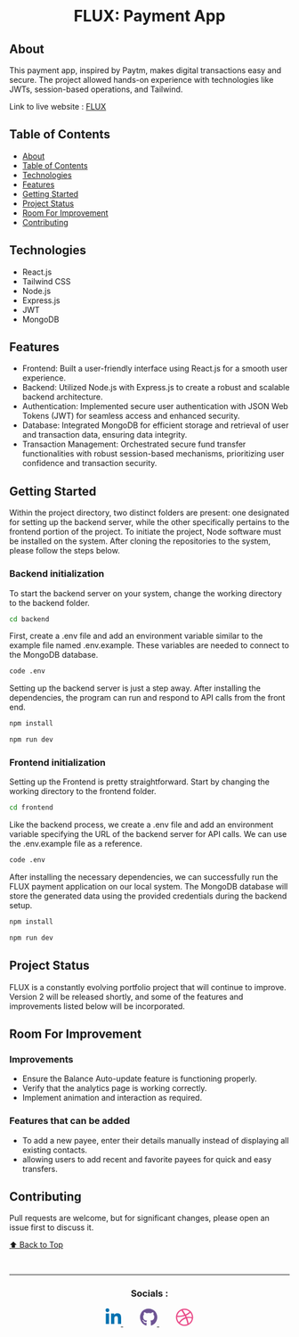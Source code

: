 <div align="center">
  <br>
  <h1>FLUX: Payment App </h1>
</div>

## About
This payment app, inspired by Paytm, makes digital transactions easy and secure. The project allowed hands-on experience with technologies like JWTs, session-based operations, and Tailwind.

Link to live website : [FLUX](https://paytm-clone-gamma.vercel.app/)

## Table of Contents

- [About](#about)
- [Table of Contents](#table-of-contents)
- [Technologies](#technologies)
- [Features](#features)
- [Getting Started](#getting-started)
- [Project Status](#project-status)
- [Room For Improvement](#room-for-improvement)
- [Contributing](#contributing)

## Technologies
- React.js
- Tailwind CSS
- Node.js
- Express.js
- JWT
- MongoDB

## Features
- Frontend: Built a user-friendly interface using React.js for a smooth user experience.
- Backend: Utilized Node.js with Express.js to create a robust and scalable backend architecture.
- Authentication: Implemented secure user authentication with JSON Web Tokens (JWT) for seamless access and enhanced security.
- Database: Integrated MongoDB for efficient storage and retrieval of user and transaction data, ensuring data integrity.
- Transaction Management: Orchestrated secure fund transfer functionalities with robust session-based mechanisms, prioritizing user confidence and transaction security.

## Getting Started
Within the project directory, two distinct folders are present: one designated for setting up the backend server, while the other specifically pertains to the frontend portion of the project. To initiate the project, Node software must be installed on the system. After cloning the repositories to the system, please follow the steps below.

### Backend initialization

To start the backend server on your system, change the working directory to the backend folder.

```bash
cd backend
```
First, create a .env file and add an environment variable similar to the example file named .env.example. These variables are needed to connect to the MongoDB database.

```bash
code .env
```
Setting up the backend server is just a step away. After installing the dependencies, the program can run and respond to API calls from the front end.

```bash
npm install

npm run dev
```
### Frontend initialization

Setting up the Frontend is pretty straightforward. Start by changing the working directory to the frontend folder.

```bash
cd frontend
```
Like the backend process, we create a .env file and add an environment variable specifying the URL of the backend server for API calls. We can use the .env.example file as a reference.

```bash
code .env
```
After installing the necessary dependencies, we can successfully run the FLUX payment application on our local system. The MongoDB database will store the generated data using the provided credentials during the backend setup.

```bash
npm install

npm run dev
```

## Project Status
FLUX is a constantly evolving portfolio project that will continue to improve. Version 2 will be released shortly, and some of the features and improvements listed below will be incorporated.

## Room For Improvement
### Improvements
- Ensure the Balance Auto-update feature is functioning properly.
- Verify that the analytics page is working correctly.
- Implement animation and interaction as required.
### Features that can be added
-  To add a new payee, enter their details manually instead of displaying all existing contacts.
-  allowing users to add recent and favorite payees for quick and easy transfers.

## Contributing

Pull requests are welcome, but for significant changes, please open an issue first to discuss it.

[⬆ Back to Top](#about)

<div align="center">
  <br>
  <hr/>
  <h3>Socials :</h3>
<p>
    <span style="margin-right: 30px;">
    </span>
    <a href="https://www.linkedin.com/in/ansumannayak03">
        <svg xmlns="http://www.w3.org/2000/svg" height="32" width="28" viewBox="0 0 448 512"><!--!Font Awesome Free 6.5.2 by @fontawesome - https://fontawesome.com License - https://fontawesome.com/license/free Copyright 2024 Fonticons, Inc.--><path fill="#0072b1" d="M100.3 448H7.4V148.9h92.9zM53.8 108.1C24.1 108.1 0 83.5 0 53.8a53.8 53.8 0 0 1 107.6 0c0 29.7-24.1 54.3-53.8 54.3zM447.9 448h-92.7V302.4c0-34.7-.7-79.2-48.3-79.2-48.3 0-55.7 37.7-55.7 76.7V448h-92.8V148.9h89.1v40.8h1.3c12.4-23.5 42.7-48.3 87.9-48.3 94 0 111.3 61.9 111.3 142.3V448z"/></svg>
    </a>
    <span style="margin-right: 30px;">
    </span>
    <a href="https://github.com/ansu0311">
       <svg xmlns="http://www.w3.org/2000/svg" height="32" width="31" viewBox="0 0 496 512"><!--!Font Awesome Free 6.5.2 by @fontawesome - https://fontawesome.com License - https://fontawesome.com/license/free Copyright 2024 Fonticons, Inc.--><path fill="#6e5494" d="M165.9 397.4c0 2-2.3 3.6-5.2 3.6-3.3 .3-5.6-1.3-5.6-3.6 0-2 2.3-3.6 5.2-3.6 3-.3 5.6 1.3 5.6 3.6zm-31.1-4.5c-.7 2 1.3 4.3 4.3 4.9 2.6 1 5.6 0 6.2-2s-1.3-4.3-4.3-5.2c-2.6-.7-5.5 .3-6.2 2.3zm44.2-1.7c-2.9 .7-4.9 2.6-4.6 4.9 .3 2 2.9 3.3 5.9 2.6 2.9-.7 4.9-2.6 4.6-4.6-.3-1.9-3-3.2-5.9-2.9zM244.8 8C106.1 8 0 113.3 0 252c0 110.9 69.8 205.8 169.5 239.2 12.8 2.3 17.3-5.6 17.3-12.1 0-6.2-.3-40.4-.3-61.4 0 0-70 15-84.7-29.8 0 0-11.4-29.1-27.8-36.6 0 0-22.9-15.7 1.6-15.4 0 0 24.9 2 38.6 25.8 21.9 38.6 58.6 27.5 72.9 20.9 2.3-16 8.8-27.1 16-33.7-55.9-6.2-112.3-14.3-112.3-110.5 0-27.5 7.6-41.3 23.6-58.9-2.6-6.5-11.1-33.3 2.6-67.9 20.9-6.5 69 27 69 27 20-5.6 41.5-8.5 62.8-8.5s42.8 2.9 62.8 8.5c0 0 48.1-33.6 69-27 13.7 34.7 5.2 61.4 2.6 67.9 16 17.7 25.8 31.5 25.8 58.9 0 96.5-58.9 104.2-114.8 110.5 9.2 7.9 17 22.9 17 46.4 0 33.7-.3 75.4-.3 83.6 0 6.5 4.6 14.4 17.3 12.1C428.2 457.8 496 362.9 496 252 496 113.3 383.5 8 244.8 8zM97.2 352.9c-1.3 1-1 3.3 .7 5.2 1.6 1.6 3.9 2.3 5.2 1 1.3-1 1-3.3-.7-5.2-1.6-1.6-3.9-2.3-5.2-1zm-10.8-8.1c-.7 1.3 .3 2.9 2.3 3.9 1.6 1 3.6 .7 4.3-.7 .7-1.3-.3-2.9-2.3-3.9-2-.6-3.6-.3-4.3 .7zm32.4 35.6c-1.6 1.3-1 4.3 1.3 6.2 2.3 2.3 5.2 2.6 6.5 1 1.3-1.3 .7-4.3-1.3-6.2-2.2-2.3-5.2-2.6-6.5-1zm-11.4-14.7c-1.6 1-1.6 3.6 0 5.9 1.6 2.3 4.3 3.3 5.6 2.3 1.6-1.3 1.6-3.9 0-6.2-1.4-2.3-4-3.3-5.6-2z"/></svg>
    </a>
    <span style="margin-right: 30px;">
    </span>
    <a href="https://dribbble.com/Ansu0311">
       <svg xmlns="http://www.w3.org/2000/svg" height="32" width="32" viewBox="0 0 512 512"><!--!Font Awesome Free 6.5.2 by @fontawesome - https://fontawesome.com License - https://fontawesome.com/license/free Copyright 2024 Fonticons, Inc.--><path fill="#ea4c89" d="M256 8C119.3 8 8 119.3 8 256s111.3 248 248 248 248-111.3 248-248S392.7 8 256 8zm164 114.4c29.5 36 47.4 82 47.8 132-7-1.5-77-15.7-147.5-6.8-5.8-14-11.2-26.4-18.6-41.6 78.3-32 113.8-77.5 118.3-83.5zM396.4 97.9c-3.8 5.4-35.7 48.3-111 76.5-34.7-63.8-73.2-116.2-79-124 67.2-16.2 138 1.3 190.1 47.5zm-230.5-33.3c5.6 7.7 43.4 60.1 78.5 122.5-99.1 26.3-186.4 25.9-195.8 25.8C62.4 147.2 106.7 92.6 165.9 64.6zM44.2 256.3c0-2.2 0-4.3 .1-6.5 9.3 .2 111.9 1.5 217.7-30.1 6.1 11.9 11.9 23.9 17.2 35.9-76.6 21.6-146.2 83.5-180.5 142.3C64.8 360.4 44.2 310.7 44.2 256.3zm81.8 167.1c22.1-45.2 82.2-103.6 167.6-132.8 29.7 77.3 42 142.1 45.2 160.6-68.1 29-150 21.1-212.8-27.9zm248.4 8.5c-2.2-12.9-13.4-74.9-41.2-151 66.4-10.6 124.7 6.8 131.9 9.1-9.4 58.9-43.3 109.8-90.8 142z"/></svg>
    </a>
    <span style="margin-right: 30px;">
    </span>
</p>
</div>
